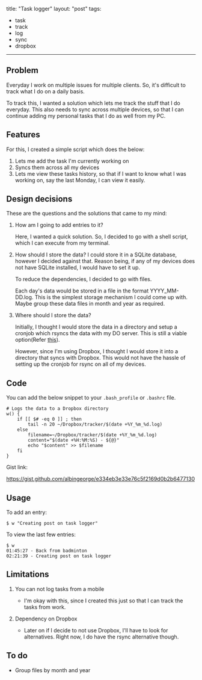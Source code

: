 title: "Task logger"
layout: "post"
tags:
  - task
  - track
  - log
  - sync
  - dropbox
---

Problem
------

Everyday I work on multiple issues for multiple clients. So, it's difficult to track what I do on a daily basis.

To track this, I wanted a solution which lets me track the stuff that I do everyday. This also needs to sync across multiple devices, so that I can continue adding my personal tasks that I do as well from my PC.


Features
-----

For this, I created a simple script which does the below:

1. Lets me add the task I'm currently working on
2. Syncs them across all my devices
3. Lets me view these tasks history, so that if I want to know what I was working on, say the last Monday, I can view it easily.



Design decisions
------

These are the questions and the solutions that came to my mind:

1. How am I going to add entries to it?

    Here, I wanted a quick solution. So, I decided to go with a shell script, which I can execute from my terminal.

2. How should I store the data?
    I could store it in a SQLite database, however I decided against that. Reason being, if any of my devices does not have SQLite installed, I would have to set it up.

    To reduce the dependencies, I decided to go with files.

    Each day's data would be stored in a file in the format YYYY_MM-DD.log. This is the simplest storage mechanism I could come up with. Maybe group these data files in month and year as required.

3. Where should I store the data?

    Initially, I thought I would store the data in a directory and setup a cronjob which rsyncs the data with my DO server. This is still a viable option(Refer [this](http://stackoverflow.com/a/9287/1936532)).

    However, since I'm using Dropbox, I thought I would store it into a directory that syncs with Dropbox. This would not have the hassle of setting up the cronjob for rsync on all of my devices.


Code
-----

You can add the below snippet to your `.bash_profile` or `.bashrc` file.

```
# Logs the data to a Dropbox directory
w() {
    if [[ $# -eq 0 ]] ; then
        tail -n 20 ~/Dropbox/tracker/$(date +%Y_%m_%d.log)
    else
        filename=~/Dropbox/tracker/$(date +%Y_%m_%d.log)
        content="$(date +%H:%M:%S) - ${@}"
        echo "$content" >> $filename
    fi
}
```

Gist link:

https://gist.github.com/albingeorge/e334eb3e33e76c5f2169d0b2b6477130


Usage
----

To add an entry:

```
$ w "Creating post on task logger"
```

To view the last few entries:

```
$ w
01:45:27 - Back from badminton
02:21:39 - Creating post on task logger

```


Limitations
-----------

1. You can not log tasks from a mobile
    - I'm okay with this, since I created this just so that I can track the tasks from work.

2. Dependency on Dropbox
    - Later on if I decide to not use Dropbox, I'll have to look for alternatives. Right now, I do have the rsync alternative though.

To do
-----

 - Group files by month and year
